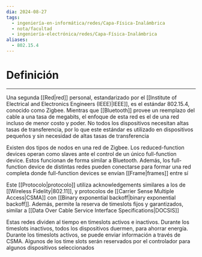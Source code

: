 ```yaml
---
dia: 2024-08-27
tags:
  - ingeniería-en-informática/redes/Capa-Física-Inalámbrica
  - nota/facultad
  - ingeniería-electrónica/redes/Capa-Física-Inalámbrica
aliases:
  - 802.15.4
---
```

# Definición
---
Una segunda [[Red|red]] personal, estandarizado por el [[Institute of Electrical and Electronics Engineers (IEEE)|IEEE]], es el estándar 802.15.4, conocido como Zigbee. Mientras que [[Bluetooth]] provee un reemplazo del cable a una tasa de megabits, el enfoque de esta red es el de una red incluso de menor costo y poder. No todos los dispositivos necesitan altas tasas de transferencia, por lo que este estándar es utilizado en dispositivos pequeños y sin necesidad de altas tasas de transferencia

Existen dos tipos de nodos en una red de Zigbee. Los reduced-function devices operan como slaves ante el control de un único full-function device. Estos funcionan de forma similar a Bluetooth. Además, los full-function device de distintas redes pueden conectarse para formar una red completa donde full-function devices se envían [[Frame|frames]] entre sí

Este [[Protocolo|protocolo]] utiliza acknowledgements similares a los de [[Wireless Fidelity|802.11]], y protocolos de [[Carrier Sense Multiple Access|CSMA]] con [[Binary exponential backoff|binary exponential backoff]]. Además, permite la reserva de timeslots fijos y garantizados, similar a [[Data Over Cable Service Interface Specifications|DOCSIS]]

Estas redes dividen al tiempo en timeslots activos e inactivos. Durante los timeslots inactivos, todos los dispositivos duermen, para ahorrar energía. Durante los timeslots activos, se puede enviar información a través de CSMA. Algunos de los time slots serán reservados por el controlador para algunos dispositivos seleccionados